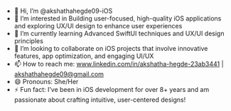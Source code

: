 - 👋 Hi, I’m @akshathahegde09-iOS
- 👀 I’m interested in Building user-focused, high-quality iOS applications and exploring UX/UI design to enhance user experiences
- 🌱 I’m currently learning  Advanced SwiftUI techniques and UX/UI design principles
- 💞️ I’m looking to collaborate on iOS projects that involve innovative features, app optimization, and engaging UI/UX
- 📫 How to reach me:  www.linkedin.com/in/akshatha-hegde-23ab3441 | akshathahegde09@gmail.com
- 😄 Pronouns: She/Her
- ⚡ Fun fact: I’ve been in iOS development for over 8+ years and am passionate about crafting intuitive, user-centered designs!

<!---
akshathahegde09-iOS/akshathahegde09-iOS is a ✨ special ✨ repository because its `README.md` (this file) appears on your GitHub profile.
You can click the Preview link to take a look at your changes.
--->
